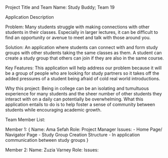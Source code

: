 Project Title and Team Name: Study Buddy; Team 19

Application Description

Problem: Many students struggle with making connections with other students in their classes. Especially in larger lectures, it can be difficult to find an opportunity or avenue to meet and talk with those around you.

Solution: An application where students can connect with and form study groups with other students taking the same classes as them. A student can create a study group that others can join if they are also in the same course.

Key Features: This application will help address our problem because it will be a group of people who are looking for study partners so it takes off the added pressures of a student being afraid of cold real world introductions.

Why this project: Being in college can be an isolating and tumultuous experience for many students and the sheer number of other students they interact with on a daily can potentially be overwhelming. What this application entails to do is to help foster a sense of community between students while encouraging academic growth.

Team Member List:

Member 1: 
    {   Name: Ama Sefah
        Role: Project Manager
        Issues: 
            - Home Page/ Navigator Page
            - Study Group Creation Structure
            - In application communication between study groups
    }

Member 2:
    Name: Zuzia Varney 
    Role:
    Issues:
